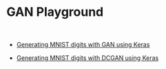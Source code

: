 # GAN Playground
<br/>

- <a href='https://github.com/mateusz800/GAN_playground/blob/master/GAN/notebook.ipynb'>
   Generating MNIST digits with GAN using Keras
</a>

- <a href='https://github.com/mateusz800/GAN_playground/tree/master/DCGAN'>
  Generating MNIST digits with DCGAN using Keras
</a>

